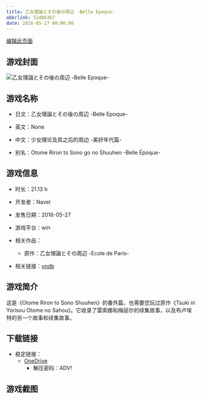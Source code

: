 ```yaml
---
title: 乙女理論とその後の周辺 -Belle Epoque-
abbrlink: 52d863b7
date: 2016-05-27 00:00:00
---
```

[编辑此页面](https://github.com/ACG-3/ADV3-source/blob/main/source/_posts/games/%E4%B9%99%E5%A5%B3%E7%90%86%E8%AB%96%E3%81%A8%E3%81%9D%E3%81%AE%E5%BE%8C%E3%81%AE%E5%91%A8%E8%BE%BA%20-Belle%20Epoque-.md)

## 游戏封面

![乙女理論とその後の周辺 -Belle Epoque-](https://pan.timero.xyz/onedrive/img_lib_001/%E4%B9%99%E5%A5%B3%E7%90%86%E8%AB%96%E3%81%A8%E3%81%9D%E3%81%AE%E5%BE%8C%E3%81%AE%E5%91%A8%E8%BE%BA%20-Belle%20Epoque-_cover.avif)


## 游戏名称

- 日文：乙女理論とその後の周辺 -Belle Epoque-
- 英文：None
- 中文：少女理论及其之后的周边 -美好年代篇-

- 别名：Otome Riron to Sono go no Shuuhen -Belle Époque-


## 游戏信息

- 时长：21.13 h
- 开发者：Navel
- 发售日期：2016-05-27
- 游戏平台：win
- 相关作品：
   - 原作：乙女理論とその周辺 -Ecole de Paris-

- 相关链接：[vndb](https://vndb.org/v18130)


## 游戏简介

这是《Otome Riron to Sono Shuuhen》的番外篇，也需要您玩过原作《Tsuki ni Yorisou Otome no Sahou》。它收录了雷索娜和梅丽尔的续集故事，以及布卢埃特的另一个故事和续集故事。




## 下载链接

- 稳定链接：
    - [OneDrive](https://pan.timero.xyz/onedrive/adv_lib_001/%E4%B9%99%E5%A5%B3%E7%90%86%E8%AB%96%E3%81%A8%E3%81%9D%E3%81%AE%E5%BE%8C%E3%81%AE%E5%91%A8%E8%BE%BA%20-Belle%20Epoque-)
        - 解压密码：ADV!



## 游戏截图


